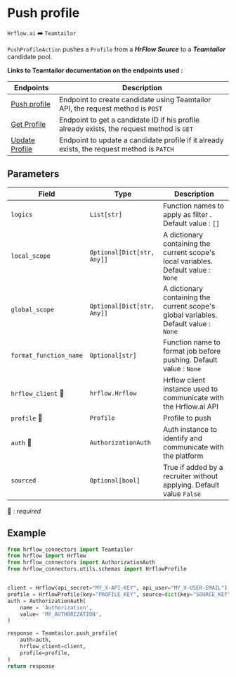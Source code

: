 # Push profile

`Hrflow.ai` :arrow_right: `Teamtailor`

`PushProfileAction` pushes a `Profile` from a ***HrFlow Source*** to a ***Teamtailor*** candidate pool.

**Links to Teamtailor documentation on the endpoints used :**

| Endpoints | Description |
| --------- | ----------- |
| [Push profile](https://docs.teamtailor.com/#8c5ab123-1a53-4e3b-959f-e3d6d6224d71) | Endpoint to create candidate using Teamtailor API, the request method is `POST` |
| [Get Profile](https://docs.teamtailor.com/#1e591a5a-99cc-4d17-aaeb-7744dde0dbb2) | Endpoint to get a candidate ID if his profile already exists, the request method is `GET` |
| [Update Profile](https://docs.teamtailor.com/#28b9f6cb-72f0-45fa-8f3c-a2004b54e609) | Endpoint to update a candidate profile if it already exists, the request method is `PATCH` |

## Parameters

| Field | Type | Description |
| ----- | ---- | ----------- |
| `logics`  | `List[str]` | Function names to apply as filter . Default value : `[]`        |
| `local_scope`  | `Optional[Dict[str, Any]]` | A dictionary containing the current scope's local variables. Default value : `None`        |
| `global_scope`  | `Optional[Dict[str, Any]]` | A dictionary containing the current scope's global variables. Default value : `None`       |
| `format_function_name`  | `Optional[str]` | Function name to format job before pushing. Default value : `None`        |
| `hrflow_client` :red_circle: | `hrflow.Hrflow` | Hrflow client instance used to communicate with the Hrflow.ai API        |
| `profile` :red_circle: | `Profile` | Profile to push        |
| `auth` :red_circle: | `AuthorizationAuth` | Auth instance to identify and communicate with the platform        |
| `sourced` | `Optional[bool]` | True if added by a recruiter without applying. Default value `False` |

:red_circle: : *required* 

## Example

```python
from hrflow_connectors import Teamtailor
from hrflow import Hrflow
from hrflow_connectors import AuthorizationAuth
from hrflow_connectors.utils.schemas import HrflowProfile


client = Hrflow(api_secret="MY_X-API-KEY", api_user="MY_X-USER-EMAIL")
profile = HrflowProfile(key="PROFILE_KEY", source=dict(key="SOURCE_KEY"))
auth = AuthorizationAuth(
    name = 'Authorization',
    value= 'MY_AUTHORIZATION',
)

response = Teamtailor.push_profile(
    auth=auth,
    hrflow_client=client,
    profile=profile,
)
return response
```